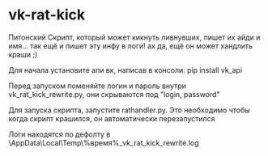 # vk-rat-kick
Питонский Скрипт, который может кикнуть ливнувших, пишет их айди и имя... так ещё и пишет эту инфу в логи! ах да, ещё он может хандлить краши ;)


  Для начала установите апи вк, написав в консоли: pip install vk_api
 
  Перед запуском поменяйте логин и пароль внутри vk_rat_kick_rewrite.py, они скрываются под "login, password"
  
  Для запуска скрипта, запустите rathandler.py. Это необходимо чтобы когда скрипт крашился, он автоматически перезапустился
  
  Логи находятся по дефолту в \AppData\Local\Temp\\%время%_vk_rat_kick_rewrite.log
